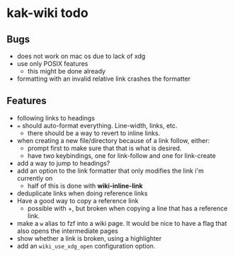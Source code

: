 # kak-wiki todo


## Bugs
- does not work on mac os due to lack of xdg
- use only POSIX features
  - this might be done already
- formatting with an invalid relative link crashes the formatter


## Features
- following links to headings
- `=` should auto-format everything. Line-width, links, etc.
  - there should be a way to revert to inline links.
- when creating a new file/directory because of a link follow, either:
  - prompt first to make sure that that is what is desired.
  - have two keybindings, one for link-follow and one for link-create
- add a way to jump to headings?
- add an option to the link formatter that only modifies the link i'm
  currently on
  - half of this is done with **wiki-inline-link**
- deduplicate links when doing reference links
- Have a good way to copy a reference link
  - possible with +, but broken when copying a line that has a reference link.
- make a `w` alias to fzf into a wiki page. It would be nice to have a flag
  that also opens the intermediate pages
- show whether a link is broken, using a highlighter
- add an `wiki_use_xdg_open` configuration option.
